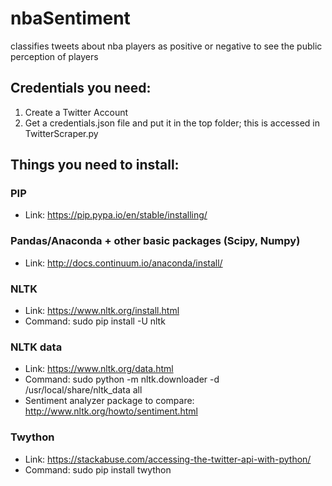 # nbaSentiment
classifies tweets about nba players as positive or negative to see the public perception of players

## Credentials you need:
1. Create a Twitter Account
2. Get a credentials.json file and put it in the top folder; this is accessed in TwitterScraper.py

## Things you need to install:

### PIP
- Link: https://pip.pypa.io/en/stable/installing/


### Pandas/Anaconda + other basic packages (Scipy, Numpy)
- Link: http://docs.continuum.io/anaconda/install/

### NLTK
- Link: https://www.nltk.org/install.html
- Command: sudo pip install -U nltk

### NLTK data
- Link: https://www.nltk.org/data.html
- Command: sudo python -m nltk.downloader -d /usr/local/share/nltk_data all
- Sentiment analyzer package to compare: http://www.nltk.org/howto/sentiment.html 

### Twython
- Link: https://stackabuse.com/accessing-the-twitter-api-with-python/
- Command: sudo pip install twython

